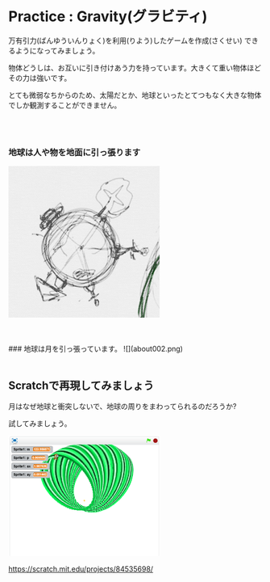 # Practice : Gravity(グラビティ)

万有引力(ばんゆういんりょく)を利用(りよう)したゲームを作成(さくせい)
できるようになってみましょう。



物体どうしは、お互いに引き付けあう力を持っています。大きくて重い物体ほどその力は強いです。

とても微弱なちからのため、太陽だとか、地球といったとてつもなく大きな物体でしか観測することができません。




<br>
<br>

### 地球は人や物を地面に引っ張ります

![](about001.png)



<br>
<br>
### 地球は月を引っ張っています。
![](about002.png)


<br>
<br>

## Scratchで再現してみましょう

月はなぜ地球と衝突しないで、地球の周りをまわってられるのだろうか?

試してみましょう。


![](about.png)

https://scratch.mit.edu/projects/84535698/
